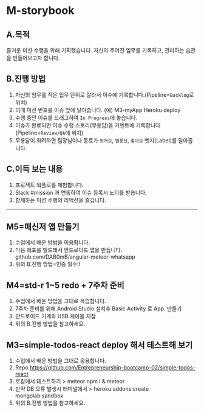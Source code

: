 # M-storybook
## A.목적
즐거운 미션 수행을 위해 기획했습니다. 자신의 주어진 임무를 기록하고, 관리하는 습관을 만들어보고자 합니다.

## B.진행 방법
1. 자신의 임무를 작은 업무 단위로 잘라서 이슈에 기록합니다.(Pipeline=`Backlog`로 위치)
2. 이때 미션 번호를 이슈 앞에 달아줍니다. (예) M3-myApp Heroku deploy
2. 수행 중인 이슈를 드래그하여 `In Progress`에 놓습니다.
3. 이슈가 완료되면 이슈 수행 스토리(무용담)을 커멘트에 기록합니다(Pipeline=`Review/QA`에 위치)
4. 무용담이 화려하면 팀장님이나 동료가 `멋져요`, `별풍선`, `좋아요` 벳지(Label)를 달아줍니다.

## C.이득 보는 내용
1. 프로젝트 웍플로를 체험합니다.
2. Slack #mission 과 연동하여 이슈 등록시 노티를 받습니다.
3. 함께하는 미션 수행의 리액션을 즐깁니다.

---
## M5=매신저 앱 만들기
1. 수업에서 배운 방법을 이용합니다.
2. 다음 레포를 빌드해서 안드로이드 앱을 만듭니다. github.com/DAB0mB/angular-meteor-whatsapp
3. 위의 B.진행 방법=인증 필수!! 


## M4=std-r 1~5 redo + 7주차 준비
1. 수업에서 배운 방법을 그대로 복습합니다.
2. 7주차 준비를 위해 Android Studio 설치후 Basic Activity 로 App. 만들기
3. 안드로이드 기계와 USB 케이블 지참
3. 위의 B.진행 방법을 참고하세요.


## M3=simple-todos-react deploy 해서 테스트해 보기
1. 수업에서 배운 방법을 그대로 응용합니다.
2. Repo https://github.com/Entrepreneurship-bootcamp-02/simple-todos-react
3. 로칼에서 테스트하기 > meteor npm i & meteor
4. 만약 DB 오류 발생시 터미널에서 > heroku addons:create mongolab:sandbox
3. 위의 B.진행 방법을 참고하세요.
